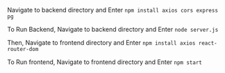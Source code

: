 Navigate to backend directory and Enter `npm install axios cors express pg`

To Run Backend, Navigate to backend directory and Enter `node server.js`

Then, Navigate to frontend directory and Enter `npm install axios react-router-dom`

To Run frontend, Navigate to frontend directory and Enter `npm start`
